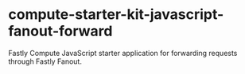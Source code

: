 # compute-starter-kit-javascript-fanout-forward
Fastly Compute JavaScript starter application for forwarding requests through Fastly Fanout.
